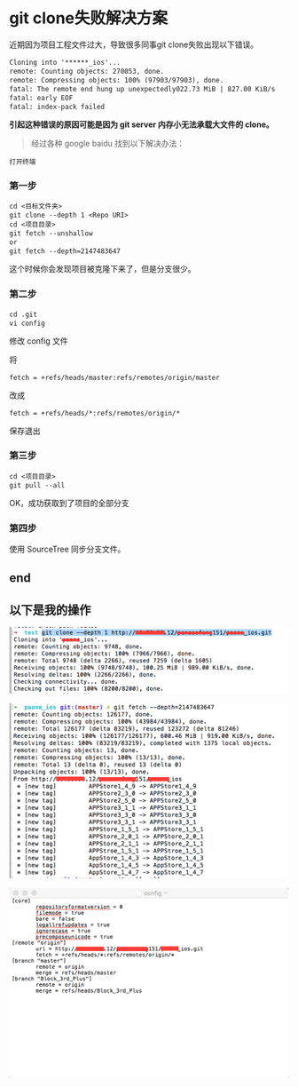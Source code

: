 # git clone失败解决方案

近期因为项目工程文件过大，导致很多同事git clone失败出现以下错误。

	Cloning into '******_ios'...
	remote: Counting objects: 270053, done.
	remote: Compressing objects: 100% (97903/97903), done.
	fatal: The remote end hung up unexpectedly022.73 MiB | 827.00 KiB/s    
	fatal: early EOF
	fatal: index-pack failed

**引起这种错误的原因可能是因为 git server 内存小无法承载大文件的 clone。**

>经过各种 google baidu 找到以下解决办法：

`打开终端`
### 第一步
	cd <目标文件夹>
	git clone --depth 1 <Repo URI>
	cd <项目目录>
	git fetch --unshallow
	or
	git fetch --depth=2147483647

这个时候你会发现项目被克隆下来了，但是分支很少。
### 第二步
	cd .git
	vi config
修改 config 文件

将 
	
	fetch = +refs/heads/master:refs/remotes/origin/master
改成

	fetch = +refs/heads/*:refs/remotes/origin/*
保存退出

### 第三步
	cd <项目目录>
	git pull --all
OK，成功获取到了项目的全部分支

### 第四步
使用 SourceTree 同步分支文件。	

## end
	
	
## 以下是我的操作
![截图1](0.png)

![截图2](1.png)

![截图3](2.png)
	

	
	